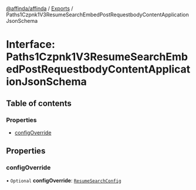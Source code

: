 [@affinda/affinda](../README.md) / [Exports](../modules.md) / Paths1Czpnk1V3ResumeSearchEmbedPostRequestbodyContentApplicationJsonSchema

# Interface: Paths1Czpnk1V3ResumeSearchEmbedPostRequestbodyContentApplicationJsonSchema

## Table of contents

### Properties

- [configOverride](Paths1Czpnk1V3ResumeSearchEmbedPostRequestbodyContentApplicationJsonSchema.md#configoverride)

## Properties

### configOverride

• `Optional` **configOverride**: [`ResumeSearchConfig`](ResumeSearchConfig.md)
